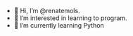 - 👋 Hi, I’m @renatemols.
- 👀 I’m interested in learning to program.
- 🌱 I’m currently learning Python

<!---
renatemols/renatemols is a ✨ special ✨ repository because its `README.md` (this file) appears on your GitHub profile.
You can click the Preview link to take a look at your changes.
--->
